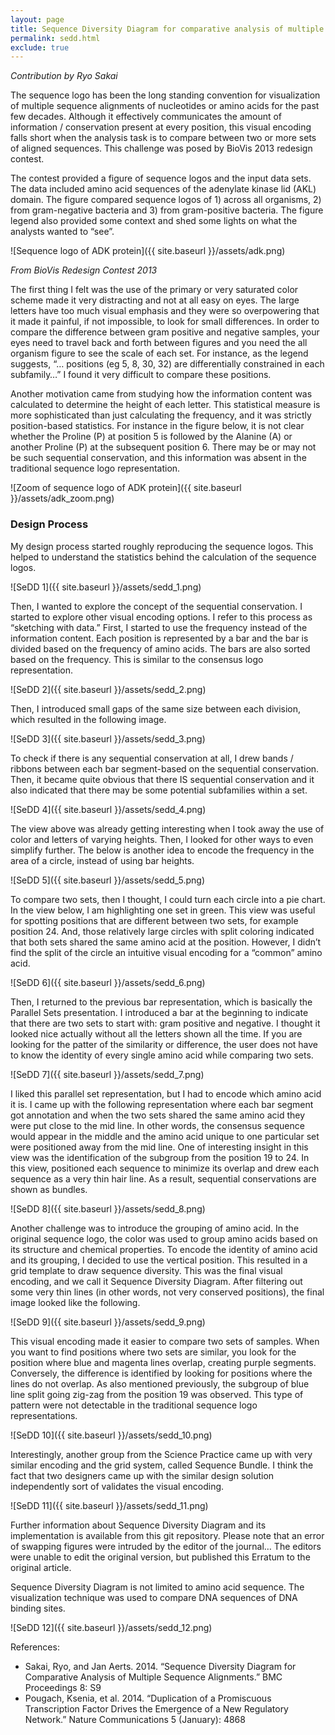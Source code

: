 ```yaml
---
layout: page
title: Sequence Diversity Diagram for comparative analysis of multiple sequence alignments
permalink: sedd.html
exclude: true
---
```

*Contribution by Ryo Sakai*

The sequence logo has been the long standing convention for visualization of multiple sequence alignments of nucleotides or amino acids for the past few decades. Although it effectively communicates the amount of information / conservation present at every position, this visual encoding falls short when the analysis task is to compare between two or more sets of aligned sequences. This challenge was posed by BioVis 2013 redesign contest.

The contest provided a figure of sequence logos and the input data sets. The data included amino acid sequences of the adenylate kinase lid (AKL) domain. The figure compared sequence logos of 1) across all organisms, 2) from gram-negative bacteria and 3) from gram-positive bacteria. The figure legend also provided some context and shed some lights on what the analysts wanted to “see”.

![Sequence logo of ADK protein]({{ site.baseurl }}/assets/adk.png)

*From BioVis Redesign Contest 2013*

The first thing I felt was the use of the primary or very saturated color scheme made it very distracting and not at all easy on eyes. The large letters have too much visual emphasis and they were so overpowering that it made it painful, if not impossible, to look for small differences. In order to compare the difference between gram positive and negative samples, your eyes need to travel back and forth between figures and you need the all organism figure to see the scale of each set. For instance, as the legend suggests, “… positions (eg 5, 8, 30, 32) are differentially constrained in each subfamily…” I found it very difficult to compare these positions.

Another motivation came from studying how the information content was calculated to determine the height of each letter. This statistical measure is more sophisticated than just calculating the frequency, and it was strictly position-based statistics. For instance in the figure below, it is not clear whether the Proline (P) at position 5 is followed by the Alanine (A) or another Proline (P) at the subsequent position 6. There may be or may not be such sequential conservation, and this information was absent in the traditional sequence logo representation.

![Zoom of sequence logo of ADK protein]({{ site.baseurl }}/assets/adk_zoom.png)

### Design Process

My design process started roughly reproducing the sequence logos. This helped to understand the statistics behind the calculation of the sequence logos.

![SeDD 1]({{ site.baseurl }}/assets/sedd_1.png)

Then, I wanted to explore the concept of the sequential conservation. I started to explore other visual encoding options. I refer to this process as “sketching with data.” First, I started to use the frequency instead of the information content. Each position is represented by a bar and the bar is divided based on the frequency of amino acids. The bars are also sorted based on the frequency. This is similar to the consensus logo representation.

![SeDD 2]({{ site.baseurl }}/assets/sedd_2.png)

Then, I introduced small gaps of the same size between each division, which resulted in the following image.

![SeDD 3]({{ site.baseurl }}/assets/sedd_3.png)

To check if there is any sequential conservation at all, I drew bands / ribbons between each bar segment-based on the sequential conservation. Then, it became quite obvious that there IS sequential conservation and it also indicated that there may be some potential subfamilies within a set.

![SeDD 4]({{ site.baseurl }}/assets/sedd_4.png)

The view above was already getting interesting when I took away the use of color and letters of varying heights.  Then, I looked for other ways to even simplify further. The below is another idea to encode the frequency in the area of a circle, instead of using bar heights.

![SeDD 5]({{ site.baseurl }}/assets/sedd_5.png)

To compare two sets, then I thought, I could turn each circle into a pie chart.  In the view below, I am highlighting one set in green.  This view was useful for spotting positions that are different between two sets, for example position 24.  And, those relatively large circles with split coloring indicated that both sets shared the same amino acid at the position. However, I didn’t find the split of the circle an intuitive visual encoding for a “common” amino acid.

![SeDD 6]({{ site.baseurl }}/assets/sedd_6.png)

Then, I returned to the previous bar representation, which is basically the Parallel Sets presentation. I introduced a bar at the beginning to indicate that there are two sets to start with: gram positive and negative. I thought it looked nice actually without all the letters shown all the time. If you are looking for the patter of the similarity or difference, the user does not have to know the identity of every single amino acid while comparing two sets.

![SeDD 7]({{ site.baseurl }}/assets/sedd_7.png)

I liked this parallel set representation, but I had to encode which amino acid it is. I came up with the following representation where each bar segment got annotation and when the two sets shared the same amino acid they were put close to the mid line. In other words, the consensus sequence would appear in the middle and the amino acid unique to one particular set were positioned away from the mid line. One of interesting insight in this view was the identification of the subgroup from the position 19 to 24. In this view, positioned each sequence to minimize its overlap and drew each sequence as a very thin hair line. As a result, sequential conservations are shown as bundles.

![SeDD 8]({{ site.baseurl }}/assets/sedd_8.png)

Another challenge was to introduce the grouping of amino acid. In the original sequence logo, the color was used to group amino acids based on its structure and chemical properties. To encode the identity of amino acid and its grouping, I decided to use the vertical position. This resulted in a grid template to draw sequence diversity. This was the final visual encoding, and we call it Sequence Diversity Diagram. After filtering out some very thin lines (in other words, not very conserved positions), the final image looked like the following.

![SeDD 9]({{ site.baseurl }}/assets/sedd_9.png)

This visual encoding made it easier to compare two sets of samples. When you want to find positions where two sets are similar, you look for the position where blue and magenta lines overlap, creating purple segments. Conversely, the difference is identified by looking for positions where the lines do not overlap. As also mentioned previously, the subgroup of blue line split going zig-zag from the position 19 was observed. This type of pattern were not detectable in the traditional sequence logo representations.

![SeDD 10]({{ site.baseurl }}/assets/sedd_10.png)

Interestingly, another group from the Science Practice came up with very similar encoding and the grid system, called Sequence Bundle. I think the fact that two designers came up with the similar design solution independently sort of validates the visual encoding.

![SeDD 11]({{ site.baseurl }}/assets/sedd_11.png)

Further information about Sequence Diversity Diagram and its implementation is available from this git repository. Please note that an error of swapping figures were intruded by the editor of the journal… The editors were unable to edit the original version, but published this Erratum to the original article.

Sequence Diversity Diagram is not limited to amino acid sequence. The visualization technique was used to compare DNA sequences of DNA binding sites.

![SeDD 12]({{ site.baseurl }}/assets/sedd_12.png)

References:

* Sakai, Ryo, and Jan Aerts. 2014. “Sequence Diversity Diagram for Comparative Analysis of Multiple Sequence Alignments.” BMC Proceedings 8: S9
* Pougach, Ksenia, et al. 2014. “Duplication of a Promiscuous Transcription Factor Drives the Emergence of a New Regulatory Network.” Nature Communications 5 (January): 4868
